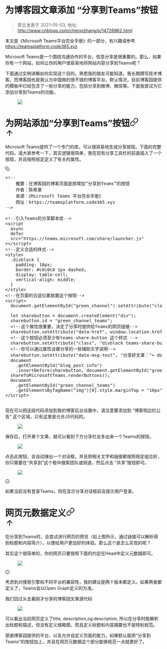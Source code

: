 # 为博客园文章添加 “分享到Teams”按钮 
> 原文发表于 2021-05-03, 地址: http://www.cnblogs.com/chenxizhang/p/14726962.html 


<p> 本文是《Microsoft Teams平台完全手册》的一部分，有兴趣请参考 <a href="https://teamsplatform.code365.xyz">https://teamsplatform.code365.xyz</a> </p>

<div data-editioncontainer="true" class="reset-3c756112--container-960c7c26"><div data-slate-editor="true" data-key="0001b0bad5aa4ec791e18c7671693466" autocorrect="on" spellcheck="true" data-gramm="false"><p class="blockParagraph-544a408c" data-key="fef68adfbfbb455b8dd0404f4db63282"><span class="text-4505230f--TextH400-3033861f--textContentFamily-49a318e1"><span data-key="d89d0b7cc4394d7ca5a4509f6de7da9c"><span data-offset-key="d89d0b7cc4394d7ca5a4509f6de7da9c:0">Microsoft Teams是一个围绕沟通协作的平台，信息分享是很重要的。那么，如果你有一个网站，如何让你的用户很容易地将网站内容分享到Teams呢？</span></span></span></p><p class="blockParagraph-544a408c" data-key="376e8543d6fb4224809fb52d215a5826"><span class="text-4505230f--TextH400-3033861f--textContentFamily-49a318e1"><span data-key="1957ed0f66274c3eab2361fc8522f955"><span data-offset-key="1957ed0f66274c3eab2361fc8522f955:0">下面通过实例讲解如何实现这个目的。熟悉我的朋友可能知道，我长期撰写技术博客，而博客园也是我认为中国做的很不错的博客平台，默认情况，目前博客园提供的模板中已经包含了一些分享的能力，包括分享到微博、微信等。下面我尝试为它添加分享到Teams的功能。</span></span></span></p><div data-slate-void="true" data-key="d00bcfe94ccc47cab0fd5814c5da49b1"><div><figure data-key="d00bcfe94ccc47cab0fd5814c5da49b1" class="reset-3c756112--figure-c0d4b308" contenteditable="false"><div class="reset-3c756112--figureAlignCenter-2d9bf702"><div class="reset-3c756112--figureLayer-b6ab7c94"><img tabindex="0" src="https://gblobscdn.gitbook.com/assets%2F-MY8lLgYy4a5_AIGOVZf%2F-MZjTPYAa27mamjZENUC%2F-MZjUwmC06EovnO1sABs%2F%E5%9B%BE%E7%89%87.png?alt=media&amp;token=74499e1d-323e-40a1-8972-7f77287abee0" loading="lazy" class="image-52799b3c"></div></div><div class="reset-3c756112--figureAlignCenter-2d9bf702"></div></figure></div></div><h1 id="wei-wang-zhan-tian-jia-fen-xiang-dao-teams-an-niu" class="blockHeading-442b4f12--blockHeading1WithMargin-b69d755e" data-key="7f9e2116bbde403db099155623d96be1"><div class="blockHeadingContent-756c9114"><span class="text-4505230f--HeadingH700-04e1a2a3--textContentFamily-49a318e1"><span data-key="855d291e0c1942bd9df95870466c6b06"><span data-offset-key="855d291e0c1942bd9df95870466c6b06:0">为网站添加“分享到Teams”按钮</span></span></span><a href="#wei-wang-zhan-tian-jia-fen-xiang-dao-teams-an-niu" class="blockHeadingAnchor-34f75d78--blockHeadingAnchorHidden-d69b5eda" contenteditable="false"><span class="blockHeadingAnchorIcon-1c2bf3cb"><svg preserveAspectRatio="xMidYMid meet" height="1em" width="1em" fill="none" xmlns="http://www.w3.org/2000/svg" viewBox="0 0 24 24" stroke-width="2" stroke-linecap="round" stroke-linejoin="round" stroke="currentColor" class="icon-7f6730be--text-3f89f380"><g><path d="M10 13a5 5 0 0 0 7.54.54l3-3a5 5 0 0 0-7.07-7.07l-1.72 1.71"></path><path d="M14 11a5 5 0 0 0-7.54-.54l-3 3a5 5 0 0 0 7.07 7.07l1.71-1.71"></path></g></svg></span></a></div><div role="button" tabindex="0" class="reset-3c756112--blockHeadingUp-c32402b2" contenteditable="false"><svg preserveAspectRatio="xMidYMid meet" height="1em" width="1em" fill="none" xmlns="http://www.w3.org/2000/svg" viewBox="0 0 24 24" stroke-width="2" stroke-linecap="round" stroke-linejoin="round" stroke="currentColor" class="icon-7f6730be--text-3f89f380"><g><line x1="12" y1="19" x2="12" y2="5"></line><polyline points="5 12 12 5 19 12"></polyline></g></svg></div></h1><p class="blockParagraph-544a408c" data-key="c5f4b57521704d119b278addd816eb77"><span class="text-4505230f--TextH400-3033861f--textContentFamily-49a318e1"><span data-key="beadd821259a4e57bf9a985001232585"><span data-offset-key="beadd821259a4e57bf9a985001232585:0">Microsoft Teams提供了一个专门的库，可以很容易地生成分享按钮。下面的完整代码，请大家参考一下，其实逻辑很简单，我在现有分享工具栏的前面插入了一个按钮，并且按照规定定义了有关的属性。</span></span></span></p><div class="reset-3c756112--codeBlockWrapper-56f27afc"><div class="reset-3c756112--copyButtonWrapper-ca591f6e" contenteditable="false"><div aria-label="Copy" role="button" tabindex="0" class="reset-3c756112--touchableView-a079aa82--copyButton-4f9a9412--tooltipped-57ae51fe"><svg preserveAspectRatio="xMidYMid meet" height="1em" width="1em" fill="none" xmlns="http://www.w3.org/2000/svg" viewBox="0 0 24 24" stroke-width="2" stroke-linecap="round" stroke-linejoin="round" stroke="currentColor" class="icon-7f6730be--text-3f89f380"><g><rect x="9" y="9" width="13" height="13" rx="2" ry="2"></rect><path d="M5 15H4a2 2 0 0 1-2-2V4a2 2 0 0 1 2-2h9a2 2 0 0 1 2 2v1"></path></g></svg></div></div><pre data-key="6f35379160e9436082f303c26b01e2b4" spellcheck="false" class="reset-3c756112--codeBlock-36378b66"><div class="codeLine-a3169fbc" data-key="11e34fe0d97a455c868055ef61e1c05c"><span data-key="16fc02c3276947e39fa42e395b8765ba"><span data-offset-key="16fc02c3276947e39fa42e395b8765ba:0"><span class="prism-token token  comment ">&lt;!--</span></span></span></div><div class="codeLine-a3169fbc" data-key="746ea75c46134ad58711d48abdd81e5b"><span data-key="7abb40c81f054f4f8dd4ded9ae7b1214"><span data-offset-key="7abb40c81f054f4f8dd4ded9ae7b1214:0"><span class="prism-token token  comment ">    概要：在博客园的博客页面底部增加“分享到Teams”的按钮</span></span></span></div><div class="codeLine-a3169fbc" data-key="40ec16a35d6f47e99801832c532f5d77"><span data-key="01c1a571796e43cf8d3b0cb88094a39e"><span data-offset-key="01c1a571796e43cf8d3b0cb88094a39e:0"><span class="prism-token token  comment ">    作者：陈希章</span></span></span></div><div class="codeLine-a3169fbc" data-key="5cc740a970074c44a8505deb3825a54e"><span data-key="53aba7fb1f714bf9af4b382de082dda0"><span data-offset-key="53aba7fb1f714bf9af4b382de082dda0:0"><span class="prism-token token  comment ">    来源：《Microsoft Teams 平台完全手册》</span></span></span></div><div class="codeLine-a3169fbc" data-key="62ce74f666d74a22adab69dcef700f8d"><span data-key="f69498fd506546eeb23b6a559b3dcf83"><span data-offset-key="f69498fd506546eeb23b6a559b3dcf83:0"><span class="prism-token token  comment ">    网址：https://teamsplatform.code365.xyz</span></span></span></div><div class="codeLine-a3169fbc" data-key="df02ff02df324a98b33ba50a05a9f870"><span data-key="dc984f7ecb1a4a3da26e4050d0df1fa9"><span data-offset-key="dc984f7ecb1a4a3da26e4050d0df1fa9:0"><span class="prism-token token  comment ">--&gt;</span></span></span></div><div class="codeLine-a3169fbc" data-key="cc559f003d9d4f73b4d65b4d7b0e7bc1"><span data-key="1244a3abd6ed4bd6aca6ab6ba18a637e"><span data-offset-key="1244a3abd6ed4bd6aca6ab6ba18a637e:0"><span data-slate-zero-width="n">​</span></span></span></div><div class="codeLine-a3169fbc" data-key="0d173152b28c4f80ab4d6c682c7dc0f4"><span data-key="34029f1a12154342b370482e99977f0a"><span data-offset-key="34029f1a12154342b370482e99977f0a:0"><span class="prism-token token 2 comment ">&lt;!--引入Teams的分享脚本库--&gt;</span></span></span></div><div class="codeLine-a3169fbc" data-key="1d91759c16964910acc4b5532e446a8b"><span data-key="b204f2e8bcc545acbaa33a8e157b6ea7"><span data-offset-key="b204f2e8bcc545acbaa33a8e157b6ea7:0"><span class="prism-token token 4 tag  tag  punctuation ">&lt;</span></span><span data-offset-key="b204f2e8bcc545acbaa33a8e157b6ea7:1"><span class="prism-token token 4 tag  tag ">script</span></span></span></div><div class="codeLine-a3169fbc" data-key="917bf954cecf45fba24ea111ad68f78c"><span data-key="b5b367f556cb4a1c9608ee9ee97228c6"><span data-offset-key="b5b367f556cb4a1c9608ee9ee97228c6:0"><span class="prism-token token 4 tag ">  </span></span><span data-offset-key="b5b367f556cb4a1c9608ee9ee97228c6:1"><span class="prism-token token 4 tag  attr-name ">async</span></span></span></div><div class="codeLine-a3169fbc" data-key="8c5f18a7df4c4b83a54cb613b0f7677f"><span data-key="ebe1d10a707a48ebac31f515ccfb8127"><span data-offset-key="ebe1d10a707a48ebac31f515ccfb8127:0"><span class="prism-token token 4 tag ">  </span></span><span data-offset-key="ebe1d10a707a48ebac31f515ccfb8127:1"><span class="prism-token token 4 tag  attr-name ">defer</span></span></span></div><div class="codeLine-a3169fbc" data-key="bc405c4bfa1742fbb4265d326adf4e48"><span data-key="6ef6f45ce5c04f55bb4623259457d399"><span data-offset-key="6ef6f45ce5c04f55bb4623259457d399:0"><span class="prism-token token 4 tag ">  </span></span><span data-offset-key="6ef6f45ce5c04f55bb4623259457d399:1"><span class="prism-token token 4 tag  attr-name ">src</span></span><span data-offset-key="6ef6f45ce5c04f55bb4623259457d399:2"><span class="prism-token token 4 tag  attr-value  punctuation ">="</span></span><span data-offset-key="6ef6f45ce5c04f55bb4623259457d399:3"><span class="prism-token token 4 tag  attr-value ">https://teams.microsoft.com/share/launcher.js</span></span><span data-offset-key="6ef6f45ce5c04f55bb4623259457d399:4"><span class="prism-token token 4 tag  attr-value  punctuation ">"</span></span></span></div><div class="codeLine-a3169fbc" data-key="5d2d9870487c4613a39e0587c36f1a42"><span data-key="5898394031274871986c2163aab13730"><span data-offset-key="5898394031274871986c2163aab13730:0"><span class="prism-token token 4 tag  punctuation ">&gt;</span></span><span data-offset-key="5898394031274871986c2163aab13730:1"><span class="prism-token token 6 tag  tag  punctuation ">&lt;/</span></span><span data-offset-key="5898394031274871986c2163aab13730:2"><span class="prism-token token 6 tag  tag ">script</span></span><span data-offset-key="5898394031274871986c2163aab13730:3"><span class="prism-token token 6 tag  punctuation ">&gt;</span></span></span></div><div class="codeLine-a3169fbc" data-key="5edc546314d7497f876a14a79478dbfd"><span data-key="8cb249fc5be548cc9d1c95b80ae82ce3"><span data-offset-key="8cb249fc5be548cc9d1c95b80ae82ce3:0"><span class="prism-token token 8 comment ">&lt;!--定义合适的样式--&gt;</span></span></span></div><div class="codeLine-a3169fbc" data-key="d64e8382cf5c4e13bd5216ec6b57ec1f"><span data-key="7a86b0096abf42989e560aa536960ae9"><span data-offset-key="7a86b0096abf42989e560aa536960ae9:0"><span class="prism-token token 10 tag  tag  punctuation ">&lt;</span></span><span data-offset-key="7a86b0096abf42989e560aa536960ae9:1"><span class="prism-token token 10 tag  tag ">style</span></span><span data-offset-key="7a86b0096abf42989e560aa536960ae9:2"><span class="prism-token token 10 tag  punctuation ">&gt;</span></span></span></div><div class="codeLine-a3169fbc" data-key="ee96efe3eaf2430b983602279fc4da5b"><span data-key="346203b17b274863b1756c38b12ec80d"><span data-offset-key="346203b17b274863b1756c38b12ec80d:0"><span class="prism-token token 11 style language-css">  </span></span><span data-offset-key="346203b17b274863b1756c38b12ec80d:1"><span class="prism-token token 11 style language-css selector ">.divblock</span></span><span data-offset-key="346203b17b274863b1756c38b12ec80d:2"><span class="prism-token token 11 style language-css"> </span></span><span data-offset-key="346203b17b274863b1756c38b12ec80d:3"><span class="prism-token token 11 style language-css punctuation ">{</span></span></span></div><div class="codeLine-a3169fbc" data-key="3c3de44192e84d6bbf46f07775b1b28a"><span data-key="4b2beb9dfe884abea14eacb7b80b3c07"><span data-offset-key="4b2beb9dfe884abea14eacb7b80b3c07:0"><span class="prism-token token 11 style language-css">    </span></span><span data-offset-key="4b2beb9dfe884abea14eacb7b80b3c07:1"><span class="prism-token token 11 style language-css property ">padding</span></span><span data-offset-key="4b2beb9dfe884abea14eacb7b80b3c07:2"><span class="prism-token token 11 style language-css punctuation ">:</span></span><span data-offset-key="4b2beb9dfe884abea14eacb7b80b3c07:3"><span class="prism-token token 11 style language-css"> 10px</span></span><span data-offset-key="4b2beb9dfe884abea14eacb7b80b3c07:4"><span class="prism-token token 11 style language-css punctuation ">;</span></span></span></div><div class="codeLine-a3169fbc" data-key="42c6003932d145a4b844b6c78b2c72e0"><span data-key="ff5a802947ba41adaa7cda5691e8ad44"><span data-offset-key="ff5a802947ba41adaa7cda5691e8ad44:0"><span class="prism-token token 11 style language-css">    </span></span><span data-offset-key="ff5a802947ba41adaa7cda5691e8ad44:1"><span class="prism-token token 11 style language-css property ">border</span></span><span data-offset-key="ff5a802947ba41adaa7cda5691e8ad44:2"><span class="prism-token token 11 style language-css punctuation ">:</span></span><span data-offset-key="ff5a802947ba41adaa7cda5691e8ad44:3"><span class="prism-token token 11 style language-css"> #c0c0c0 1px dashed</span></span><span data-offset-key="ff5a802947ba41adaa7cda5691e8ad44:4"><span class="prism-token token 11 style language-css punctuation ">;</span></span></span></div><div class="codeLine-a3169fbc" data-key="65edf2c889694078941b1b87b999b5be"><span data-key="9f40eddb99794a79a63f6ec93c1f4a49"><span data-offset-key="9f40eddb99794a79a63f6ec93c1f4a49:0"><span class="prism-token token 11 style language-css">    </span></span><span data-offset-key="9f40eddb99794a79a63f6ec93c1f4a49:1"><span class="prism-token token 11 style language-css property ">display</span></span><span data-offset-key="9f40eddb99794a79a63f6ec93c1f4a49:2"><span class="prism-token token 11 style language-css punctuation ">:</span></span><span data-offset-key="9f40eddb99794a79a63f6ec93c1f4a49:3"><span class="prism-token token 11 style language-css"> table-cell</span></span><span data-offset-key="9f40eddb99794a79a63f6ec93c1f4a49:4"><span class="prism-token token 11 style language-css punctuation ">;</span></span></span></div><div class="codeLine-a3169fbc" data-key="a9025235d8304364822df0eba9f6ce9b"><span data-key="e4e70dfc9ba741b79dab263431939bd6"><span data-offset-key="e4e70dfc9ba741b79dab263431939bd6:0"><span class="prism-token token 11 style language-css">    </span></span><span data-offset-key="e4e70dfc9ba741b79dab263431939bd6:1"><span class="prism-token token 11 style language-css property ">vertical-align</span></span><span data-offset-key="e4e70dfc9ba741b79dab263431939bd6:2"><span class="prism-token token 11 style language-css punctuation ">:</span></span><span data-offset-key="e4e70dfc9ba741b79dab263431939bd6:3"><span class="prism-token token 11 style language-css"> middle</span></span><span data-offset-key="e4e70dfc9ba741b79dab263431939bd6:4"><span class="prism-token token 11 style language-css punctuation ">;</span></span></span></div><div class="codeLine-a3169fbc" data-key="215e576bb5ae4e60afa1e5df106f4bf0"><span data-key="d85e930156c743f5b19ff21efd57abdc"><span data-offset-key="d85e930156c743f5b19ff21efd57abdc:0"><span class="prism-token token 11 style language-css">  </span></span><span data-offset-key="d85e930156c743f5b19ff21efd57abdc:1"><span class="prism-token token 11 style language-css punctuation ">}</span></span></span></div><div class="codeLine-a3169fbc" data-key="47cfd9610d1745bab8352ab618d97440"><span data-key="dcefcd45f1e64d42a289ffa616e055a9"><span data-offset-key="dcefcd45f1e64d42a289ffa616e055a9:0"><span class="prism-token token 12 tag  tag  punctuation ">&lt;/</span></span><span data-offset-key="dcefcd45f1e64d42a289ffa616e055a9:1"><span class="prism-token token 12 tag  tag ">style</span></span><span data-offset-key="dcefcd45f1e64d42a289ffa616e055a9:2"><span class="prism-token token 12 tag  punctuation ">&gt;</span></span></span></div><div class="codeLine-a3169fbc" data-key="0f9b31afdcff4b82a0d3b4561cadf8bc"><span data-key="784758dd0ac94ce3bebd3fd047653de5"><span data-offset-key="784758dd0ac94ce3bebd3fd047653de5:0"><span class="prism-token token 14 comment ">&lt;!--在页面的合适位置放置这个按钮--&gt;</span></span></span></div><div class="codeLine-a3169fbc" data-key="9f24f4f97fb6464098d25657dfa275ab"><span data-key="4e87f4e385b64686a3a50c894220c426"><span data-offset-key="4e87f4e385b64686a3a50c894220c426:0"><span class="prism-token token 16 tag  tag  punctuation ">&lt;</span></span><span data-offset-key="4e87f4e385b64686a3a50c894220c426:1"><span class="prism-token token 16 tag  tag ">script</span></span><span data-offset-key="4e87f4e385b64686a3a50c894220c426:2"><span class="prism-token token 16 tag  punctuation ">&gt;</span></span></span></div><div class="codeLine-a3169fbc" data-key="83708de4170a4f94852ee1e6552056c5"><span data-key="c7dfd11c849443d685f9fbf005f784c7"><span data-offset-key="c7dfd11c849443d685f9fbf005f784c7:0"><span class="prism-token token 17 script language-javascript">  document</span></span><span data-offset-key="c7dfd11c849443d685f9fbf005f784c7:1"><span class="prism-token token 17 script language-javascript punctuation ">.</span></span><span data-offset-key="c7dfd11c849443d685f9fbf005f784c7:2"><span class="prism-token token 17 script language-javascript function ">getElementById</span></span><span data-offset-key="c7dfd11c849443d685f9fbf005f784c7:3"><span class="prism-token token 17 script language-javascript punctuation ">(</span></span><span data-offset-key="c7dfd11c849443d685f9fbf005f784c7:4"><span class="prism-token token 17 script language-javascript string ">"green_channel"</span></span><span data-offset-key="c7dfd11c849443d685f9fbf005f784c7:5"><span class="prism-token token 17 script language-javascript punctuation ">).</span></span><span data-offset-key="c7dfd11c849443d685f9fbf005f784c7:6"><span class="prism-token token 17 script language-javascript function ">setAttribute</span></span><span data-offset-key="c7dfd11c849443d685f9fbf005f784c7:7"><span class="prism-token token 17 script language-javascript punctuation ">(</span></span><span data-offset-key="c7dfd11c849443d685f9fbf005f784c7:8"><span class="prism-token token 17 script language-javascript string ">"class"</span></span><span data-offset-key="c7dfd11c849443d685f9fbf005f784c7:9"><span class="prism-token token 17 script language-javascript punctuation ">,</span></span><span data-offset-key="c7dfd11c849443d685f9fbf005f784c7:10"><span class="prism-token token 17 script language-javascript"> </span></span><span data-offset-key="c7dfd11c849443d685f9fbf005f784c7:11"><span class="prism-token token 17 script language-javascript string ">"divblock"</span></span><span data-offset-key="c7dfd11c849443d685f9fbf005f784c7:12"><span class="prism-token token 17 script language-javascript punctuation ">);</span></span></span></div><div class="codeLine-a3169fbc" data-key="86d2ca02c47b426abc73cd6456eda5de"><span data-key="32f2b1c221244d42a9e2f272b36cb9e2"><span data-offset-key="32f2b1c221244d42a9e2f272b36cb9e2:0"><span data-slate-zero-width="n">​</span></span></span></div><div class="codeLine-a3169fbc" data-key="968077a1f031451eb6db63483722ea0f"><span data-key="e93c42af21df45f7b6028943ecd0f932"><span data-offset-key="e93c42af21df45f7b6028943ecd0f932:0"><span class="prism-token token 17 script language-javascript">  </span></span><span data-offset-key="e93c42af21df45f7b6028943ecd0f932:1"><span class="prism-token token 17 script language-javascript keyword ">let</span></span><span data-offset-key="e93c42af21df45f7b6028943ecd0f932:2"><span class="prism-token token 17 script language-javascript"> sharebutton </span></span><span data-offset-key="e93c42af21df45f7b6028943ecd0f932:3"><span class="prism-token token 17 script language-javascript operator ">=</span></span><span data-offset-key="e93c42af21df45f7b6028943ecd0f932:4"><span class="prism-token token 17 script language-javascript"> document</span></span><span data-offset-key="e93c42af21df45f7b6028943ecd0f932:5"><span class="prism-token token 17 script language-javascript punctuation ">.</span></span><span data-offset-key="e93c42af21df45f7b6028943ecd0f932:6"><span class="prism-token token 17 script language-javascript function ">createElement</span></span><span data-offset-key="e93c42af21df45f7b6028943ecd0f932:7"><span class="prism-token token 17 script language-javascript punctuation ">(</span></span><span data-offset-key="e93c42af21df45f7b6028943ecd0f932:8"><span class="prism-token token 17 script language-javascript string ">"div"</span></span><span data-offset-key="e93c42af21df45f7b6028943ecd0f932:9"><span class="prism-token token 17 script language-javascript punctuation ">);</span></span></span></div><div class="codeLine-a3169fbc" data-key="1666cb75205d44028adc0c4e3a6ee2d7"><span data-key="6e8ae6f4812e4fe4b2edc94a83b6a7b5"><span data-offset-key="6e8ae6f4812e4fe4b2edc94a83b6a7b5:0"><span class="prism-token token 17 script language-javascript">  sharebutton</span></span><span data-offset-key="6e8ae6f4812e4fe4b2edc94a83b6a7b5:1"><span class="prism-token token 17 script language-javascript punctuation ">.</span></span><span data-offset-key="6e8ae6f4812e4fe4b2edc94a83b6a7b5:2"><span class="prism-token token 17 script language-javascript">id </span></span><span data-offset-key="6e8ae6f4812e4fe4b2edc94a83b6a7b5:3"><span class="prism-token token 17 script language-javascript operator ">=</span></span><span data-offset-key="6e8ae6f4812e4fe4b2edc94a83b6a7b5:4"><span class="prism-token token 17 script language-javascript"> </span></span><span data-offset-key="6e8ae6f4812e4fe4b2edc94a83b6a7b5:5"><span class="prism-token token 17 script language-javascript string ">"green_channel_teams"</span></span><span data-offset-key="6e8ae6f4812e4fe4b2edc94a83b6a7b5:6"><span class="prism-token token 17 script language-javascript punctuation ">;</span></span></span></div><div class="codeLine-a3169fbc" data-key="dc3de847021f47a6a706fd7f7b7dedce"><span data-key="6fe7c95039244b029ba733a72a31e61c"><span data-offset-key="6fe7c95039244b029ba733a72a31e61c:0"><span class="prism-token token 17 script language-javascript">  </span></span><span data-offset-key="6fe7c95039244b029ba733a72a31e61c:1"><span class="prism-token token 17 script language-javascript operator ">&lt;!--</span></span><span data-offset-key="6fe7c95039244b029ba733a72a31e61c:2"><span class="prism-token token 17 script language-javascript">这个属性很重要，决定了分享时提供给Teams的网页链接</span></span><span data-offset-key="6fe7c95039244b029ba733a72a31e61c:3"><span class="prism-token token 17 script language-javascript operator ">--&gt;</span></span></span></div><div class="codeLine-a3169fbc" data-key="ba3832be90e24f50bbd31ea75b27a994"><span data-key="e9fbb506813042eaa0752dd868729c1d"><span data-offset-key="e9fbb506813042eaa0752dd868729c1d:0"><span class="prism-token token 17 script language-javascript">  sharebutton</span></span><span data-offset-key="e9fbb506813042eaa0752dd868729c1d:1"><span class="prism-token token 17 script language-javascript punctuation ">.</span></span><span data-offset-key="e9fbb506813042eaa0752dd868729c1d:2"><span class="prism-token token 17 script language-javascript function ">setAttribute</span></span><span data-offset-key="e9fbb506813042eaa0752dd868729c1d:3"><span class="prism-token token 17 script language-javascript punctuation ">(</span></span><span data-offset-key="e9fbb506813042eaa0752dd868729c1d:4"><span class="prism-token token 17 script language-javascript string ">"data-href"</span></span><span data-offset-key="e9fbb506813042eaa0752dd868729c1d:5"><span class="prism-token token 17 script language-javascript punctuation ">,</span></span><span data-offset-key="e9fbb506813042eaa0752dd868729c1d:6"><span class="prism-token token 17 script language-javascript"> window</span></span><span data-offset-key="e9fbb506813042eaa0752dd868729c1d:7"><span class="prism-token token 17 script language-javascript punctuation ">.</span></span><span data-offset-key="e9fbb506813042eaa0752dd868729c1d:8"><span class="prism-token token 17 script language-javascript">location</span></span><span data-offset-key="e9fbb506813042eaa0752dd868729c1d:9"><span class="prism-token token 17 script language-javascript punctuation ">.</span></span><span data-offset-key="e9fbb506813042eaa0752dd868729c1d:10"><span class="prism-token token 17 script language-javascript">href</span></span><span data-offset-key="e9fbb506813042eaa0752dd868729c1d:11"><span class="prism-token token 17 script language-javascript punctuation ">);</span></span></span></div><div class="codeLine-a3169fbc" data-key="aeb562eb643a47359ab462c5a8d3ac12"><span data-key="e11504863e5e493fbad3c3115ca5933d"><span data-offset-key="e11504863e5e493fbad3c3115ca5933d:0"><span class="prism-token token 17 script language-javascript">  </span></span><span data-offset-key="e11504863e5e493fbad3c3115ca5933d:1"><span class="prism-token token 17 script language-javascript operator ">&lt;!--</span></span><span data-offset-key="e11504863e5e493fbad3c3115ca5933d:2"><span class="prism-token token 17 script language-javascript">这个按钮必须至少有teams</span></span><span data-offset-key="e11504863e5e493fbad3c3115ca5933d:3"><span class="prism-token token 17 script language-javascript operator ">-</span></span><span data-offset-key="e11504863e5e493fbad3c3115ca5933d:4"><span class="prism-token token 17 script language-javascript">share</span></span><span data-offset-key="e11504863e5e493fbad3c3115ca5933d:5"><span class="prism-token token 17 script language-javascript operator ">-</span></span><span data-offset-key="e11504863e5e493fbad3c3115ca5933d:6"><span class="prism-token token 17 script language-javascript">button 这个样式 </span></span><span data-offset-key="e11504863e5e493fbad3c3115ca5933d:7"><span class="prism-token token 17 script language-javascript operator ">--&gt;</span></span></span></div><div class="codeLine-a3169fbc" data-key="02e5638c862449d9a08df5b193f34683"><span data-key="2ca8b85bbb294ffe8987ecbee59b4186"><span data-offset-key="2ca8b85bbb294ffe8987ecbee59b4186:0"><span class="prism-token token 17 script language-javascript">  sharebutton</span></span><span data-offset-key="2ca8b85bbb294ffe8987ecbee59b4186:1"><span class="prism-token token 17 script language-javascript punctuation ">.</span></span><span data-offset-key="2ca8b85bbb294ffe8987ecbee59b4186:2"><span class="prism-token token 17 script language-javascript function ">setAttribute</span></span><span data-offset-key="2ca8b85bbb294ffe8987ecbee59b4186:3"><span class="prism-token token 17 script language-javascript punctuation ">(</span></span><span data-offset-key="2ca8b85bbb294ffe8987ecbee59b4186:4"><span class="prism-token token 17 script language-javascript string ">"class"</span></span><span data-offset-key="2ca8b85bbb294ffe8987ecbee59b4186:5"><span class="prism-token token 17 script language-javascript punctuation ">,</span></span><span data-offset-key="2ca8b85bbb294ffe8987ecbee59b4186:6"><span class="prism-token token 17 script language-javascript"> </span></span><span data-offset-key="2ca8b85bbb294ffe8987ecbee59b4186:7"><span class="prism-token token 17 script language-javascript string ">"divblock teams-share-button"</span></span><span data-offset-key="2ca8b85bbb294ffe8987ecbee59b4186:8"><span class="prism-token token 17 script language-javascript punctuation ">);</span></span></span></div><div class="codeLine-a3169fbc" data-key="6ea78ce0a90642bcbb53b89132bd2837"><span data-key="ae79605f7a604e97a6bd54be4b93b0a7"><span data-offset-key="ae79605f7a604e97a6bd54be4b93b0a7:0"><span class="prism-token token 17 script language-javascript">  </span></span><span data-offset-key="ae79605f7a604e97a6bd54be4b93b0a7:1"><span class="prism-token token 17 script language-javascript operator ">&lt;!--</span></span><span data-offset-key="ae79605f7a604e97a6bd54be4b93b0a7:2"><span class="prism-token token 17 script language-javascript">你可以通过属性设置分享的一些辅助文字说明</span></span><span data-offset-key="ae79605f7a604e97a6bd54be4b93b0a7:3"><span class="prism-token token 17 script language-javascript operator ">--&gt;</span></span></span></div><div class="codeLine-a3169fbc" data-key="929da4c5f0e747858d59957ec28f0713"><span data-key="623beebd061d41d39cba8f4f9886d2b0"><span data-offset-key="623beebd061d41d39cba8f4f9886d2b0:0"><span class="prism-token token 17 script language-javascript">  sharebutton</span></span><span data-offset-key="623beebd061d41d39cba8f4f9886d2b0:1"><span class="prism-token token 17 script language-javascript punctuation ">.</span></span><span data-offset-key="623beebd061d41d39cba8f4f9886d2b0:2"><span class="prism-token token 17 script language-javascript function ">setAttribute</span></span><span data-offset-key="623beebd061d41d39cba8f4f9886d2b0:3"><span class="prism-token token 17 script language-javascript punctuation ">(</span></span><span data-offset-key="623beebd061d41d39cba8f4f9886d2b0:4"><span class="prism-token token 17 script language-javascript string ">"data-msg-text"</span></span><span data-offset-key="623beebd061d41d39cba8f4f9886d2b0:5"><span class="prism-token token 17 script language-javascript punctuation ">,</span></span><span data-offset-key="623beebd061d41d39cba8f4f9886d2b0:6"><span class="prism-token token 17 script language-javascript"> </span></span><span data-offset-key="623beebd061d41d39cba8f4f9886d2b0:7"><span class="prism-token token 17 script language-javascript string ">"分享好文章："</span></span><span data-offset-key="623beebd061d41d39cba8f4f9886d2b0:8"><span class="prism-token token 17 script language-javascript operator ">+</span></span><span data-offset-key="623beebd061d41d39cba8f4f9886d2b0:9"><span class="prism-token token 17 script language-javascript"> document</span></span><span data-offset-key="623beebd061d41d39cba8f4f9886d2b0:10"><span class="prism-token token 17 script language-javascript punctuation ">.</span></span><span data-offset-key="623beebd061d41d39cba8f4f9886d2b0:11"><span class="prism-token token 17 script language-javascript">title </span></span><span data-offset-key="623beebd061d41d39cba8f4f9886d2b0:12"><span class="prism-token token 17 script language-javascript operator ">+</span></span><span data-offset-key="623beebd061d41d39cba8f4f9886d2b0:13"><span class="prism-token token 17 script language-javascript string ">" &lt;br /&gt;  "</span></span><span data-offset-key="623beebd061d41d39cba8f4f9886d2b0:14"><span class="prism-token token 17 script language-javascript punctuation ">);</span></span></span></div><div class="codeLine-a3169fbc" data-key="f747106d54684705a7c0ec5bd32c0b5f"><span data-key="d94c549d020b48fca6c6cd86cdae84ac"><span data-offset-key="d94c549d020b48fca6c6cd86cdae84ac:0"><span class="prism-token token 17 script language-javascript">  document</span></span></span></div><div class="codeLine-a3169fbc" data-key="0aee4d76cea2475eb02dbd6880a32570"><span data-key="12d9363f1ed347c8863650b447b6501a"><span data-offset-key="12d9363f1ed347c8863650b447b6501a:0"><span class="prism-token token 17 script language-javascript">    </span></span><span data-offset-key="12d9363f1ed347c8863650b447b6501a:1"><span class="prism-token token 17 script language-javascript punctuation ">.</span></span><span data-offset-key="12d9363f1ed347c8863650b447b6501a:2"><span class="prism-token token 17 script language-javascript function ">getElementById</span></span><span data-offset-key="12d9363f1ed347c8863650b447b6501a:3"><span class="prism-token token 17 script language-javascript punctuation ">(</span></span><span data-offset-key="12d9363f1ed347c8863650b447b6501a:4"><span class="prism-token token 17 script language-javascript string ">"blog_post_info"</span></span><span data-offset-key="12d9363f1ed347c8863650b447b6501a:5"><span class="prism-token token 17 script language-javascript punctuation ">)</span></span></span></div><div class="codeLine-a3169fbc" data-key="ef2bb3a817114b57b69bba9390d28bf7"><span data-key="4300d328e77f4b9888f952b7fce2570a"><span data-offset-key="4300d328e77f4b9888f952b7fce2570a:0"><span class="prism-token token 17 script language-javascript">    </span></span><span data-offset-key="4300d328e77f4b9888f952b7fce2570a:1"><span class="prism-token token 17 script language-javascript punctuation ">.</span></span><span data-offset-key="4300d328e77f4b9888f952b7fce2570a:2"><span class="prism-token token 17 script language-javascript function ">insertBefore</span></span><span data-offset-key="4300d328e77f4b9888f952b7fce2570a:3"><span class="prism-token token 17 script language-javascript punctuation ">(</span></span><span data-offset-key="4300d328e77f4b9888f952b7fce2570a:4"><span class="prism-token token 17 script language-javascript">sharebutton</span></span><span data-offset-key="4300d328e77f4b9888f952b7fce2570a:5"><span class="prism-token token 17 script language-javascript punctuation ">,</span></span><span data-offset-key="4300d328e77f4b9888f952b7fce2570a:6"><span class="prism-token token 17 script language-javascript"> document</span></span><span data-offset-key="4300d328e77f4b9888f952b7fce2570a:7"><span class="prism-token token 17 script language-javascript punctuation ">.</span></span><span data-offset-key="4300d328e77f4b9888f952b7fce2570a:8"><span class="prism-token token 17 script language-javascript function ">getElementById</span></span><span data-offset-key="4300d328e77f4b9888f952b7fce2570a:9"><span class="prism-token token 17 script language-javascript punctuation ">(</span></span><span data-offset-key="4300d328e77f4b9888f952b7fce2570a:10"><span class="prism-token token 17 script language-javascript string ">"green_channel"</span></span><span data-offset-key="4300d328e77f4b9888f952b7fce2570a:11"><span class="prism-token token 17 script language-javascript punctuation ">));</span></span></span></div><div class="codeLine-a3169fbc" data-key="f3a5c90b6a274485a791b3f90d2d0a97"><span data-key="15cda90a546a435e9d04076a16d42bac"><span data-offset-key="15cda90a546a435e9d04076a16d42bac:0"><span class="prism-token token 17 script language-javascript">  shareToMicrosoftTeams</span></span><span data-offset-key="15cda90a546a435e9d04076a16d42bac:1"><span class="prism-token token 17 script language-javascript punctuation ">.</span></span><span data-offset-key="15cda90a546a435e9d04076a16d42bac:2"><span class="prism-token token 17 script language-javascript function ">renderButtons</span></span><span data-offset-key="15cda90a546a435e9d04076a16d42bac:3"><span class="prism-token token 17 script language-javascript punctuation ">();</span></span></span></div><div class="codeLine-a3169fbc" data-key="74963ee1029d4a5ba76d074d172fa14f"><span data-key="c6d60b44804846758cb34f783b32d89c"><span data-offset-key="c6d60b44804846758cb34f783b32d89c:0"><span class="prism-token token 17 script language-javascript">  document</span></span></span></div><div class="codeLine-a3169fbc" data-key="736fb9128d214b869bad4253713f1c95"><span data-key="0b9312ef116d4565b08792d7ee700294"><span data-offset-key="0b9312ef116d4565b08792d7ee700294:0"><span class="prism-token token 17 script language-javascript">    </span></span><span data-offset-key="0b9312ef116d4565b08792d7ee700294:1"><span class="prism-token token 17 script language-javascript punctuation ">.</span></span><span data-offset-key="0b9312ef116d4565b08792d7ee700294:2"><span class="prism-token token 17 script language-javascript function ">getElementById</span></span><span data-offset-key="0b9312ef116d4565b08792d7ee700294:3"><span class="prism-token token 17 script language-javascript punctuation ">(</span></span><span data-offset-key="0b9312ef116d4565b08792d7ee700294:4"><span class="prism-token token 17 script language-javascript string ">"green_channel_teams"</span></span><span data-offset-key="0b9312ef116d4565b08792d7ee700294:5"><span class="prism-token token 17 script language-javascript punctuation ">)</span></span></span></div><div class="codeLine-a3169fbc" data-key="ed86964a52214f45bc33e90033b9be37"><span data-key="b64219ae0ee34ab2b5cb5f6e9229e9e7"><span data-offset-key="b64219ae0ee34ab2b5cb5f6e9229e9e7:0"><span class="prism-token token 17 script language-javascript">    </span></span><span data-offset-key="b64219ae0ee34ab2b5cb5f6e9229e9e7:1"><span class="prism-token token 17 script language-javascript punctuation ">.</span></span><span data-offset-key="b64219ae0ee34ab2b5cb5f6e9229e9e7:2"><span class="prism-token token 17 script language-javascript function ">getElementsByTagName</span></span><span data-offset-key="b64219ae0ee34ab2b5cb5f6e9229e9e7:3"><span class="prism-token token 17 script language-javascript punctuation ">(</span></span><span data-offset-key="b64219ae0ee34ab2b5cb5f6e9229e9e7:4"><span class="prism-token token 17 script language-javascript string ">"img"</span></span><span data-offset-key="b64219ae0ee34ab2b5cb5f6e9229e9e7:5"><span class="prism-token token 17 script language-javascript punctuation ">)[</span></span><span data-offset-key="b64219ae0ee34ab2b5cb5f6e9229e9e7:6"><span class="prism-token token 17 script language-javascript number ">0</span></span><span data-offset-key="b64219ae0ee34ab2b5cb5f6e9229e9e7:7"><span class="prism-token token 17 script language-javascript punctuation ">].</span></span><span data-offset-key="b64219ae0ee34ab2b5cb5f6e9229e9e7:8"><span class="prism-token token 17 script language-javascript">style</span></span><span data-offset-key="b64219ae0ee34ab2b5cb5f6e9229e9e7:9"><span class="prism-token token 17 script language-javascript punctuation ">.</span></span><span data-offset-key="b64219ae0ee34ab2b5cb5f6e9229e9e7:10"><span class="prism-token token 17 script language-javascript">marginTop </span></span><span data-offset-key="b64219ae0ee34ab2b5cb5f6e9229e9e7:11"><span class="prism-token token 17 script language-javascript operator ">=</span></span><span data-offset-key="b64219ae0ee34ab2b5cb5f6e9229e9e7:12"><span class="prism-token token 17 script language-javascript"> </span></span><span data-offset-key="b64219ae0ee34ab2b5cb5f6e9229e9e7:13"><span class="prism-token token 17 script language-javascript string ">"10px"</span></span><span data-offset-key="b64219ae0ee34ab2b5cb5f6e9229e9e7:14"><span class="prism-token token 17 script language-javascript punctuation ">;</span></span></span></div><div class="codeLine-a3169fbc" data-key="66fa65ca41ae439fbc39b3030a3074ef"><span data-key="351ee50c071b48fba32f0282206c9cc6"><span data-offset-key="351ee50c071b48fba32f0282206c9cc6:0"><span class="prism-token token 18 tag  tag  punctuation ">&lt;/</span></span><span data-offset-key="351ee50c071b48fba32f0282206c9cc6:1"><span class="prism-token token 18 tag  tag ">script</span></span><span data-offset-key="351ee50c071b48fba32f0282206c9cc6:2"><span class="prism-token token 18 tag  punctuation ">&gt;</span></span></span></div><div class="codeLine-a3169fbc" data-key="0819960a6bec4e6bbb0aeebd522f6862"><span data-key="68178fbe79c04ba9b1767120939d40ac"><span data-offset-key="68178fbe79c04ba9b1767120939d40ac:0"><span data-slate-zero-width="n">​</span></span></span></div></pre></div><p class="blockParagraph-544a408c" data-key="7a26d19d635f40b482fe37bb5309ed83"><span class="text-4505230f--TextH400-3033861f--textContentFamily-49a318e1"><span data-key="d2d90999962442818796699359cae8e2"><span data-offset-key="d2d90999962442818796699359cae8e2:0">现在可以把这段代码添加到我的博客后台设置中，请注意要添加到 “博客侧边栏公告” 这个区域，只有这里是允许JS代码的。</span></span></span></p><div data-slate-void="true" data-key="21699d99aee74dbeb5566aa408c6d140"><div><figure data-key="21699d99aee74dbeb5566aa408c6d140" class="reset-3c756112--figure-c0d4b308" contenteditable="false"><div class="reset-3c756112--figureAlignCenter-2d9bf702"><div class="reset-3c756112--figureLayer-b6ab7c94"><img tabindex="0" src="https://gblobscdn.gitbook.com/assets%2F-MY8lLgYy4a5_AIGOVZf%2F-MZjTPYAa27mamjZENUC%2F-MZjWLuhyurA0zbBIVCd%2F%E5%9B%BE%E7%89%87.png?alt=media&amp;token=ebadfc75-c643-4644-87dc-c363b119c70f" loading="lazy" class="image-52799b3c"></div></div><div class="reset-3c756112--figureAlignCenter-2d9bf702"></div></figure></div></div><p class="blockParagraph-544a408c" data-key="517bd0fcd27840cd8ea1b6ef5b82b774"><span class="text-4505230f--TextH400-3033861f--textContentFamily-49a318e1"><span data-key="8e4b6f3cac72486e81041badd14fe790"><span data-offset-key="8e4b6f3cac72486e81041badd14fe790:0">保存后，打开某个文章，就可以看到下方分享栏会多出来一个Teams的按钮。</span></span></span></p><div data-slate-void="true" data-key="eff8b4ed94454fa2a93cebfa3410366c"><div><figure data-key="eff8b4ed94454fa2a93cebfa3410366c" class="reset-3c756112--figure-c0d4b308" contenteditable="false"><div class="reset-3c756112--figureAlignCenter-2d9bf702"><div class="reset-3c756112--figureLayer-b6ab7c94"><img tabindex="0" src="https://gblobscdn.gitbook.com/assets%2F-MY8lLgYy4a5_AIGOVZf%2F-MZjTPYAa27mamjZENUC%2F-MZjWmUODVyfz1kfh9nj%2F%E5%9B%BE%E7%89%87.png?alt=media&amp;token=e94dccec-15c6-4a62-a8fe-ad256d3858fc" loading="lazy" class="image-52799b3c"></div></div><div class="reset-3c756112--figureAlignCenter-2d9bf702"></div></figure></div></div><p class="blockParagraph-544a408c" data-key="2bd9194ce20b4ae1ae171f6284b575a0"><span class="text-4505230f--TextH400-3033861f--textContentFamily-49a318e1"><span data-key="d0ff8391123342369e6e5584f82e5e29"><span data-offset-key="d0ff8391123342369e6e5584f82e5e29:0">点击此按钮，会自动弹出一个对话框，并且把相关文字和链接都按照规定组合好，你只需要在“共享到”这个框中搜索团队或频道，然后点击 “共享”按钮即可。</span></span></span></p><div data-slate-void="true" data-key="ae73de13d5cb42208ae8da2db81dc24f"><div><figure data-key="ae73de13d5cb42208ae8da2db81dc24f" class="reset-3c756112--figure-c0d4b308" contenteditable="false"><div class="reset-3c756112--figureAlignCenter-2d9bf702"><div class="reset-3c756112--figureLayer-b6ab7c94"><img tabindex="0" src="https://gblobscdn.gitbook.com/assets%2F-MY8lLgYy4a5_AIGOVZf%2F-MZjTPYAa27mamjZENUC%2F-MZjXR6PnKQHw1Bn7gwZ%2F%E5%9B%BE%E7%89%87.png?alt=media&amp;token=204b9e7e-de5b-42bd-be9f-a6af1ca26004" loading="lazy" class="image-52799b3c"></div></div><div class="reset-3c756112--figureAlignCenter-2d9bf702"></div></figure></div></div><div data-key="a2081c21c0e54b86b8d9f3f6d0063300" class="reset-3c756112--blockHint-a7403a60"><div class="reset-3c756112--hintIcon-7c7981dd--paragraph-ae3112d0"><svg preserveAspectRatio="xMidYMid meet" height="1em" width="1em" fill="currentColor" viewBox="0 0 24 24" xmlns="http://www.w3.org/2000/svg" xmlns:xlink="http://www.w3.org/1999/xlink" stroke="none" class="icon-7f6730be--text-3f89f380"><g><path d="M12.2 8.98c.06-.01.12-.03.18-.06.06-.02.12-.05.18-.09l.15-.12c.18-.19.29-.45.29-.71 0-.06-.01-.13-.02-.19a.603.603 0 0 0-.06-.19.757.757 0 0 0-.09-.18c-.03-.05-.08-.1-.12-.15-.28-.27-.72-.37-1.09-.21-.13.05-.23.12-.33.21-.04.05-.09.1-.12.15-.04.06-.07.12-.09.18-.03.06-.05.12-.06.19-.01.06-.02.13-.02.19 0 .26.11.52.29.71.1.09.2.16.33.21.12.05.25.08.38.08.06 0 .13-.01.2-.02M13 16v-4a1 1 0 1 0-2 0v4a1 1 0 1 0 2 0M12 3c-4.962 0-9 4.038-9 9 0 4.963 4.038 9 9 9 4.963 0 9-4.037 9-9 0-4.962-4.037-9-9-9m0 20C5.935 23 1 18.065 1 12S5.935 1 12 1c6.066 0 11 4.935 11 11s-4.934 11-11 11" fill-rule="evenodd"></path></g></svg></div><p class="blockParagraph-544a408c" data-key="a06c306629294d5e9a3e5e177e9ec329"><span class="text-4505230f--TextH400-3033861f--textContentFamily-49a318e1"><span data-key="e46edfe488634c0188e32707a3652cc6"><span data-offset-key="e46edfe488634c0188e32707a3652cc6:0">如果当前没有登录Teams，则在显示分享对话框前会提示用户登录。</span></span></span></p></div><h1 id="wang-ye-yuan-shu-ju-ding-yi" class="blockHeading-442b4f12--blockHeading1WithMargin-b69d755e" data-key="5038daabd020470585bb16e3a568bcdb"><div class="blockHeadingContent-756c9114"><span class="text-4505230f--HeadingH700-04e1a2a3--textContentFamily-49a318e1"><span data-key="689f73970f434e43855fecf567311ca1"><span data-offset-key="689f73970f434e43855fecf567311ca1:0">网页元数据定义</span></span></span><a href="#wang-ye-yuan-shu-ju-ding-yi" class="blockHeadingAnchor-34f75d78--blockHeadingAnchorHidden-d69b5eda" contenteditable="false"><span class="blockHeadingAnchorIcon-1c2bf3cb"><svg preserveAspectRatio="xMidYMid meet" height="1em" width="1em" fill="none" xmlns="http://www.w3.org/2000/svg" viewBox="0 0 24 24" stroke-width="2" stroke-linecap="round" stroke-linejoin="round" stroke="currentColor" class="icon-7f6730be--text-3f89f380"><g><path d="M10 13a5 5 0 0 0 7.54.54l3-3a5 5 0 0 0-7.07-7.07l-1.72 1.71"></path><path d="M14 11a5 5 0 0 0-7.54-.54l-3 3a5 5 0 0 0 7.07 7.07l1.71-1.71"></path></g></svg></span></a></div><div role="button" tabindex="0" class="reset-3c756112--blockHeadingUp-c32402b2" contenteditable="false"><svg preserveAspectRatio="xMidYMid meet" height="1em" width="1em" fill="none" xmlns="http://www.w3.org/2000/svg" viewBox="0 0 24 24" stroke-width="2" stroke-linecap="round" stroke-linejoin="round" stroke="currentColor" class="icon-7f6730be--text-3f89f380"><g><line x1="12" y1="19" x2="12" y2="5"></line><polyline points="5 12 12 5 19 12"></polyline></g></svg></div></h1><p class="blockParagraph-544a408c" data-key="45bad31bf61e457faaea9f409de0a340"><span class="text-4505230f--TextH400-3033861f--textContentFamily-49a318e1"><span data-key="cadde641ca374411b7e9c872e3141725"><span data-offset-key="cadde641ca374411b7e9c872e3141725:0">在分享到Teams时，会尝试进行网页的预览（如上图所示，通过链接可以解析得到标题和内容简介），以便给用户更加好的体验。那么这个是怎么实现的呢？</span></span></span></p><p class="blockParagraph-544a408c" data-key="815b01d32eee4066a0882e10301df159"><span class="text-4505230f--TextH400-3033861f--textContentFamily-49a318e1"><span data-key="acba6caf9bc64c21975e2348c4f35863"><span data-offset-key="acba6caf9bc64c21975e2348c4f35863:0">其实这个很简单的，你的网页只要按照下面的约定在Head中定义元数据即可。</span></span></span></p><div data-slate-void="true" data-key="e9d827bab32d473ba5784b963d3ace0b"><div><figure data-key="e9d827bab32d473ba5784b963d3ace0b" class="reset-3c756112--figure-c0d4b308" contenteditable="false"><div class="reset-3c756112--figureAlignCenter-2d9bf702"><div class="reset-3c756112--figureLayer-b6ab7c94"><img tabindex="0" src="https://gblobscdn.gitbook.com/assets%2F-MY8lLgYy4a5_AIGOVZf%2F-MZjTPYAa27mamjZENUC%2F-MZjZR0ra0TCIFOWtJkm%2F%E5%9B%BE%E7%89%87.png?alt=media&amp;token=47accf84-abac-4c31-aca0-8c0d99ebba0f" loading="lazy" class="image-52799b3c"></div></div><div class="reset-3c756112--figureAlignCenter-2d9bf702"></div></figure></div></div><div data-key="c1e52c0e0753494f8faef31ddc8b2cff" class="reset-3c756112--blockHint-a7403a60"><div class="reset-3c756112--hintIcon-7c7981dd--paragraph-ae3112d0"><svg preserveAspectRatio="xMidYMid meet" height="1em" width="1em" fill="currentColor" viewBox="0 0 24 24" xmlns="http://www.w3.org/2000/svg" xmlns:xlink="http://www.w3.org/1999/xlink" stroke="none" class="icon-7f6730be--text-3f89f380"><g><path d="M12.2 8.98c.06-.01.12-.03.18-.06.06-.02.12-.05.18-.09l.15-.12c.18-.19.29-.45.29-.71 0-.06-.01-.13-.02-.19a.603.603 0 0 0-.06-.19.757.757 0 0 0-.09-.18c-.03-.05-.08-.1-.12-.15-.28-.27-.72-.37-1.09-.21-.13.05-.23.12-.33.21-.04.05-.09.1-.12.15-.04.06-.07.12-.09.18-.03.06-.05.12-.06.19-.01.06-.02.13-.02.19 0 .26.11.52.29.71.1.09.2.16.33.21.12.05.25.08.38.08.06 0 .13-.01.2-.02M13 16v-4a1 1 0 1 0-2 0v4a1 1 0 1 0 2 0M12 3c-4.962 0-9 4.038-9 9 0 4.963 4.038 9 9 9 4.963 0 9-4.037 9-9 0-4.962-4.037-9-9-9m0 20C5.935 23 1 18.065 1 12S5.935 1 12 1c6.066 0 11 4.935 11 11s-4.934 11-11 11" fill-rule="evenodd"></path></g></svg></div><p class="blockParagraph-544a408c" data-key="c6d18194a0b74e56b1fc6e0d839a6a50"><span class="text-4505230f--TextH400-3033861f--textContentFamily-49a318e1"><span data-key="93486f003f5c436da96b2d2f2e4b88a5"><span data-offset-key="93486f003f5c436da96b2d2f2e4b88a5:0">考虑到对搜索引擎和不同平台的兼容性，我的建议是两个版本都定义。如果两者都定义了，Teams会以Open Graph定义的为准。</span></span></span></p></div><p class="blockParagraph-544a408c" data-key="51f2759a3feb4c48a3435076c661e15c"><span class="text-4505230f--TextH400-3033861f--textContentFamily-49a318e1"><span data-key="cb2ab7c305674b30a7e057b9e502f893"><span data-offset-key="cb2ab7c305674b30a7e057b9e502f893:0">我们回过头去看刚才分享的博客园文章源代码</span></span></span></p><div data-slate-void="true" data-key="07047c2fea6f48cba36552fb2165dcad"><div><figure data-key="07047c2fea6f48cba36552fb2165dcad" class="reset-3c756112--figure-c0d4b308" contenteditable="false"><div class="reset-3c756112--figureAlignCenter-2d9bf702"><div class="reset-3c756112--figureLayer-b6ab7c94"><img tabindex="0" src="https://gblobscdn.gitbook.com/assets%2F-MY8lLgYy4a5_AIGOVZf%2F-MZjTPYAa27mamjZENUC%2F-MZj_-fDkg2g0ZCs8oEg%2F%E5%9B%BE%E7%89%87.png?alt=media&amp;token=ee8bb052-2280-443c-90dc-37cd11cccac8" loading="lazy" class="image-52799b3c"></div></div><div class="reset-3c756112--figureAlignCenter-2d9bf702"></div></figure></div></div><p class="blockParagraph-544a408c" data-key="ba9a63bbb0a64c018d4125239544fce6"><span class="text-4505230f--TextH400-3033861f--textContentFamily-49a318e1"><span data-key="9ddf04ce281c4a0685e5aa2580ce761e"><span data-offset-key="9ddf04ce281c4a0685e5aa2580ce761e:0">可以看出当前网页定义了title, description,og:description, 所以在分享时能解析出标题和描述，但没有定义缩略图，而且定义标题和内容摘要也不是特别规范。</span></span></span></p><p class="blockParagraph-544a408c" data-key="6c71468576e940dc9c08df6135583a85"><span class="text-4505230f--TextH400-3033861f--textContentFamily-49a318e1"><span data-key="3fa225d7c9f847128ed7b7ea458247de"><span data-offset-key="3fa225d7c9f847128ed7b7ea458247de:0">感谢博客园提供的平台，以及允许自定义页面的能力。如果默认能把“分享到Teams”的按钮加上，并且在网页元数据这个部分能够规范一点就更好了。</span></span></span></p><p class="blockParagraph-544a408c" data-key="177c95ffd83c474cb6d4d2bf8d0d11b3"><span class="text-4505230f--TextH400-3033861f--textContentFamily-49a318e1"><span data-key="59d1a0a6376840678f4754f347e2a8a4"><span data-offset-key="59d1a0a6376840678f4754f347e2a8a4:0"><span data-slate-zero-width="n">​</span></span></span></span></p></div></div>